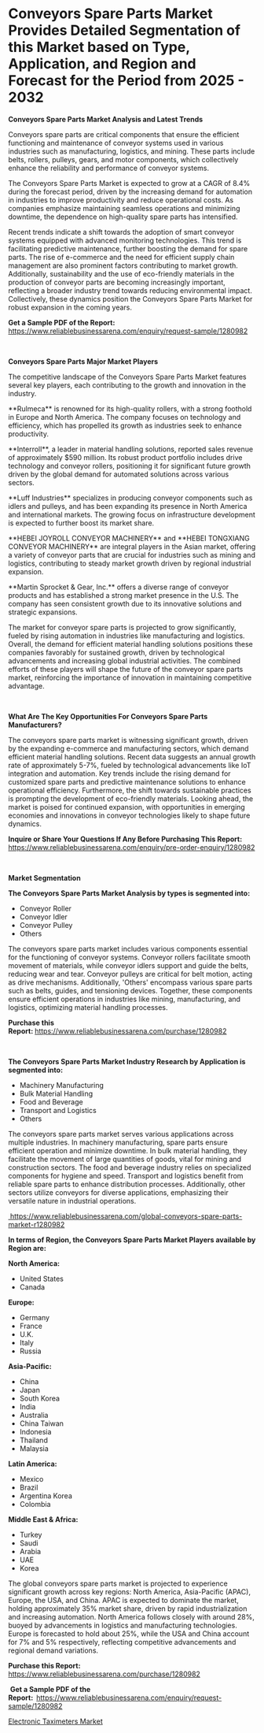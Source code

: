 <p><h1>Conveyors Spare Parts Market Provides Detailed Segmentation of this Market based on Type, Application, and Region and Forecast for the Period from 2025 - 2032</h1></p><p><strong>Conveyors Spare Parts Market Analysis and Latest Trends</strong></p>
<p><p>Conveyors spare parts are critical components that ensure the efficient functioning and maintenance of conveyor systems used in various industries such as manufacturing, logistics, and mining. These parts include belts, rollers, pulleys, gears, and motor components, which collectively enhance the reliability and performance of conveyor systems.</p><p>The Conveyors Spare Parts Market is expected to grow at a CAGR of 8.4% during the forecast period, driven by the increasing demand for automation in industries to improve productivity and reduce operational costs. As companies emphasize maintaining seamless operations and minimizing downtime, the dependence on high-quality spare parts has intensified. </p><p>Recent trends indicate a shift towards the adoption of smart conveyor systems equipped with advanced monitoring technologies. This trend is facilitating predictive maintenance, further boosting the demand for spare parts. The rise of e-commerce and the need for efficient supply chain management are also prominent factors contributing to market growth. Additionally, sustainability and the use of eco-friendly materials in the production of conveyor parts are becoming increasingly important, reflecting a broader industry trend towards reducing environmental impact. Collectively, these dynamics position the Conveyors Spare Parts Market for robust expansion in the coming years.</p></p>
<p><strong>Get a Sample PDF of the Report:&nbsp;</strong> <a href="https://www.reliablebusinessarena.com/enquiry/request-sample/1280982?utm_campaign=3461&utm_medium=2&utm_source=Github&utm_content=ia&utm_term=24032025&utm_id=conveyors-spare-parts">https://www.reliablebusinessarena.com/enquiry/request-sample/1280982</a></p>
<p>&nbsp;</p>
<p><strong>Conveyors Spare Parts Major Market Players</strong></p>
<p><p>The competitive landscape of the Conveyors Spare Parts Market features several key players, each contributing to the growth and innovation in the industry. </p><p>**Rulmeca** is renowned for its high-quality rollers, with a strong foothold in Europe and North America. The company focuses on technology and efficiency, which has propelled its growth as industries seek to enhance productivity. </p><p>**Interroll**, a leader in material handling solutions, reported sales revenue of approximately $590 million. Its robust product portfolio includes drive technology and conveyor rollers, positioning it for significant future growth driven by the global demand for automated solutions across various sectors.</p><p>**Luff Industries** specializes in producing conveyor components such as idlers and pulleys, and has been expanding its presence in North America and international markets. The growing focus on infrastructure development is expected to further boost its market share.</p><p>**HEBEI JOYROLL CONVEYOR MACHINERY** and **HEBEI TONGXIANG CONVEYOR MACHINERY** are integral players in the Asian market, offering a variety of conveyor parts that are crucial for industries such as mining and logistics, contributing to steady market growth driven by regional industrial expansion.</p><p>**Martin Sprocket & Gear, Inc.** offers a diverse range of conveyor products and has established a strong market presence in the U.S. The company has seen consistent growth due to its innovative solutions and strategic expansions.</p><p>The market for conveyor spare parts is projected to grow significantly, fueled by rising automation in industries like manufacturing and logistics. Overall, the demand for efficient material handling solutions positions these companies favorably for sustained growth, driven by technological advancements and increasing global industrial activities. The combined efforts of these players will shape the future of the conveyor spare parts market, reinforcing the importance of innovation in maintaining competitive advantage.</p></p>
<p>&nbsp;</p>
<p><strong>What Are The Key Opportunities For Conveyors Spare Parts Manufacturers?</strong></p>
<p><p>The conveyors spare parts market is witnessing significant growth, driven by the expanding e-commerce and manufacturing sectors, which demand efficient material handling solutions. Recent data suggests an annual growth rate of approximately 5-7%, fueled by technological advancements like IoT integration and automation. Key trends include the rising demand for customized spare parts and predictive maintenance solutions to enhance operational efficiency. Furthermore, the shift towards sustainable practices is prompting the development of eco-friendly materials. Looking ahead, the market is poised for continued expansion, with opportunities in emerging economies and innovations in conveyor technologies likely to shape future dynamics.</p></p>
<p><strong>Inquire or Share Your Questions If Any Before Purchasing This Report:</strong> <a href="https://www.reliablebusinessarena.com/enquiry/pre-order-enquiry/1280982?utm_campaign=3461&utm_medium=2&utm_source=Github&utm_content=ia&utm_term=24032025&utm_id=conveyors-spare-parts">https://www.reliablebusinessarena.com/enquiry/pre-order-enquiry/1280982</a></p>
<p>&nbsp;</p>
<p><strong>Market Segmentation</strong></p>
<p><strong>The Conveyors Spare Parts Market Analysis by types is segmented into:</strong></p>
<p><ul><li>Conveyor Roller</li><li>Conveyor Idler</li><li>Conveyor Pulley</li><li>Others</li></ul></p>
<p><p>The conveyors spare parts market includes various components essential for the functioning of conveyor systems. Conveyor rollers facilitate smooth movement of materials, while conveyor idlers support and guide the belts, reducing wear and tear. Conveyor pulleys are critical for belt motion, acting as drive mechanisms. Additionally, 'Others' encompass various spare parts such as belts, guides, and tensioning devices. Together, these components ensure efficient operations in industries like mining, manufacturing, and logistics, optimizing material handling processes.</p></p>
<p><strong>Purchase this Report:&nbsp;</strong><a href="https://www.reliablebusinessarena.com/purchase/1280982?utm_campaign=3461&utm_medium=2&utm_source=Github&utm_content=ia&utm_term=24032025&utm_id=conveyors-spare-parts">https://www.reliablebusinessarena.com/purchase/1280982</a></p>
<p>&nbsp;</p>
<p><strong>The Conveyors Spare Parts Market Industry Research by Application is segmented into:</strong></p>
<p><ul><li>Machinery Manufacturing</li><li>Bulk Material Handling</li><li>Food and Beverage</li><li>Transport and Logistics</li><li>Others</li></ul></p>
<p><p>The conveyors spare parts market serves various applications across multiple industries. In machinery manufacturing, spare parts ensure efficient operation and minimize downtime. In bulk material handling, they facilitate the movement of large quantities of goods, vital for mining and construction sectors. The food and beverage industry relies on specialized components for hygiene and speed. Transport and logistics benefit from reliable spare parts to enhance distribution processes. Additionally, other sectors utilize conveyors for diverse applications, emphasizing their versatile nature in industrial operations.</p></p>
<p><a href="https://www.reliablebusinessarena.com/global-conveyors-spare-parts-market-r1280982?utm_campaign=3461&utm_medium=2&utm_source=Github&utm_content=ia&utm_term=24032025&utm_id=conveyors-spare-parts">&nbsp;https://www.reliablebusinessarena.com/global-conveyors-spare-parts-market-r1280982</a></p>
<p><strong>In terms of Region, the Conveyors Spare Parts Market Players available by Region are:</strong></p>
<p>
    <p> <strong> North America: </strong>
        <ul>
            <li>United States</li>
            <li>Canada</li>
        </ul>
        </p> 
    <p> <strong> Europe: </strong>
        <ul>
            <li>Germany</li>
            <li>France</li>
            <li>U.K.</li>
            <li>Italy</li>
            <li>Russia</li>
        </ul>
        </p> 
    <p> <strong> Asia-Pacific: </strong>
        <ul>
            <li>China</li>
            <li>Japan</li>
            <li>South Korea</li>
            <li>India</li>
            <li>Australia</li>
            <li>China Taiwan</li>
            <li>Indonesia</li>
            <li>Thailand</li>
            <li>Malaysia</li>
        </ul>
        </p> 
    <p> <strong> Latin America: </strong>
        <ul>
            <li>Mexico</li>
            <li>Brazil</li>
            <li>Argentina Korea</li>
            <li>Colombia</li>
        </ul>
        </p> 
    <p> <strong> Middle East & Africa: </strong>
        <ul>
            <li>Turkey</li>
            <li>Saudi</li>
            <li>Arabia</li>
            <li>UAE</li>
            <li>Korea</li>
        </ul>
    </p>
    </p>
<p><p>The global conveyors spare parts market is projected to experience significant growth across key regions: North America, Asia-Pacific (APAC), Europe, the USA, and China. APAC is expected to dominate the market, holding approximately 35% market share, driven by rapid industrialization and increasing automation. North America follows closely with around 28%, buoyed by advancements in logistics and manufacturing technologies. Europe is forecasted to hold about 25%, while the USA and China account for 7% and 5% respectively, reflecting competitive advancements and regional demand variations.</p></p>
<p><strong>Purchase this Report: </strong><a href="https://www.reliablebusinessarena.com/purchase/1280982?utm_campaign=3461&utm_medium=2&utm_source=Github&utm_content=ia&utm_term=24032025&utm_id=conveyors-spare-parts">https://www.reliablebusinessarena.com/purchase/1280982</a></p>
<p>&nbsp;<strong>Get a Sample PDF of the Report:&nbsp;&nbsp;</strong><a href="https://www.reliablebusinessarena.com/enquiry/request-sample/1280982?utm_campaign=3461&utm_medium=2&utm_source=Github&utm_content=ia&utm_term=24032025&utm_id=conveyors-spare-parts">https://www.reliablebusinessarena.com/enquiry/request-sample/1280982</a></p>
<p><strong></strong></p>
<p><p><a href="https://github.com/sutrejaron/Market-Research-Report-List-1/blob/main/electronic-taximeters-market.md?utm_campaign=3461&utm_medium=2&utm_source=Github&utm_content=ia&utm_term=24032025&utm_id=conveyors-spare-parts">Electronic Taximeters Market</a></p></p>